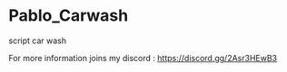 # Pablo_Carwash
script car wash

For more information joins my discord : https://discord.gg/2Asr3HEwB3
